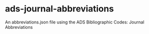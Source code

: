 # ads-journal-abbreviations
An abbreviations.json file using the ADS Bibliographic Codes: Journal Abbreviations
